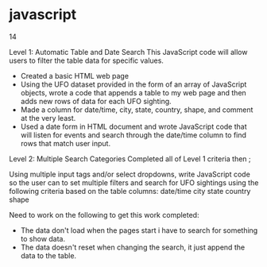 # javascript
14

Level 1: Automatic Table and Date Search
This JavaScript code will allow users to filter the table data for specific values. 
- Created a basic HTML web page 
- Using the UFO dataset provided in the form of an array of JavaScript objects, wrote a code that appends a table to my web page and then adds new rows of data for each UFO sighting.
- Made a column for date/time, city, state, country, shape, and comment at the very least.
- Used a date form in  HTML document and wrote JavaScript code that will listen for events and search through the date/time column to find rows that match user input.


Level 2: Multiple Search Categories
Completed all of Level 1 criteria then ;

  Using multiple input tags and/or select dropdowns, write JavaScript code so the user can to set multiple filters and search for UFO sightings using the following   criteria based on the table columns:
  date/time
  city
  state
  country
  shape

Need to work on the following to get this work completed:
- The data don't load when the pages start i have to search for something to show data.
- The data doesn't reset when changing the search, it just append the data to the table.

